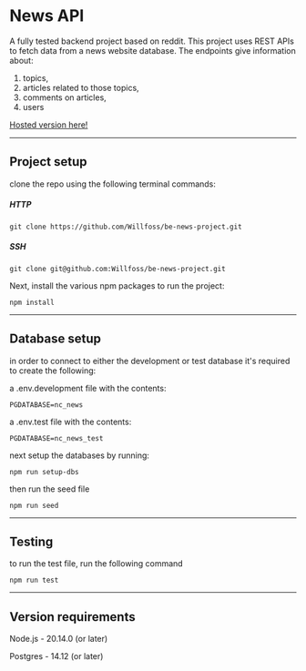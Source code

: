 # News API

A fully tested backend project based on reddit. This project uses REST APIs to fetch data from a news website database. The endpoints give information about:

1. topics,
2. articles related to those topics,
3. comments on articles,
4. users

[Hosted version here!](https://be-news-project-p4dz.onrender.com/api")

---

## Project setup

clone the repo using the following terminal commands:

##### HTTP

    git clone https://github.com/Willfoss/be-news-project.git

##### SSH

    git clone git@github.com:Willfoss/be-news-project.git

Next, install the various npm packages to run the project:

    npm install

---

## Database setup

in order to connect to either the development or test database it's required to create the following:

a .env.development file with the contents:

    PGDATABASE=nc_news

a .env.test file with the contents:

    PGDATABASE=nc_news_test

next setup the databases by running:

    npm run setup-dbs

then run the seed file

    npm run seed

---

## Testing

to run the test file, run the following command

    npm run test

---

## Version requirements

Node.js - 20.14.0 (or later)

Postgres - 14.12 (or later)
